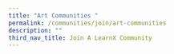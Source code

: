 ```yaml
---
title: "Art Communities "
permalink: /communities/join/art-communities
description: ""
third_nav_title: Join A LearnX Community
---
```

